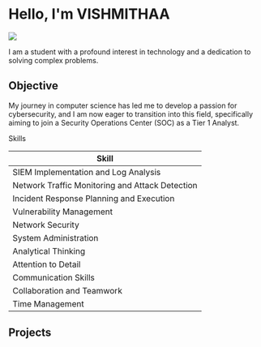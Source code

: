 # Hello, I'm VISHMITHAA 
<a href="https://www.linkedin.com/in/vishmithaa-s-p/"><img src="https://img.shields.io/badge/-LinkedIn-0072b1?&style=for-the-badge&logo=linkedin&logoColor=white" /></a>



I am a student with a profound interest in technology and a dedication to solving complex problems.

## Objective


My journey in computer science has led me to develop a passion for cybersecurity, and I am now eager to transition into this field, specifically aiming to join a Security Operations Center (SOC) as a Tier 1 Analyst.


Skills


| Skill                                         
|-----------------------------------------------
| SIEM Implementation and Log Analysis         |
| Network Traffic Monitoring and Attack Detection |
| Incident Response Planning and Execution    | 
| Vulnerability Management  | 
| Network Security |
| System Administration |
| Analytical Thinking |
| Attention to Detail |
| Communication Skills |
| Collaboration and Teamwork |
| Time Management |


## Projects

